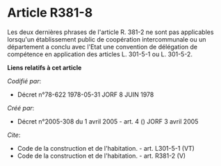 # Article R381-8

Les deux dernières phrases de l'article R. 381-2 ne sont pas applicables lorsqu'un établissement public de coopération
intercommunale ou un département a conclu avec l'Etat une convention de délégation de compétence en application des articles
L. 301-5-1 ou L. 301-5-2.

**Liens relatifs à cet article**

_Codifié par_:

  - Décret n°78-622 1978-05-31 JORF 8 JUIN 1978

_Créé par_:

  - Décret n°2005-308 du 1 avril 2005 - art. 4 () JORF 3 avril 2005

_Cite_:

  - Code de la construction et de l'habitation. - art. L301-5-1 (VT)
  - Code de la construction et de l'habitation. - art. R381-2 (V)
